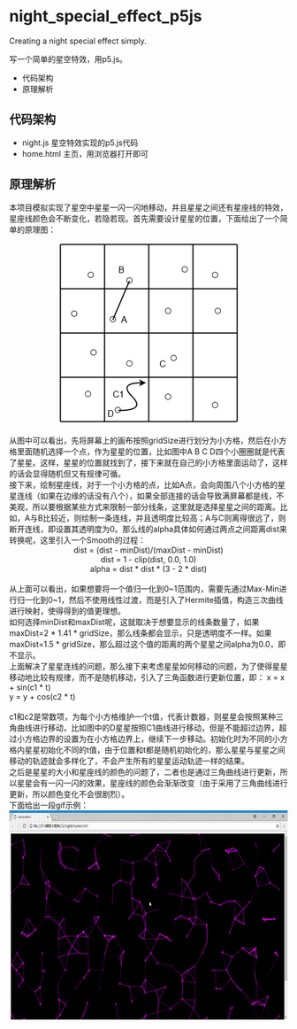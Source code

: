 # night_special_effect_p5js
Creating a night special effect simply.

写一个简单的星空特效，用p5.js。

* 代码架构
* 原理解析

## 代码架构
 * night.js   星空特效实现的p5.js代码
 * home.html  主页，用浏览器打开即可
 
## 原理解析
  本项目模拟实现了星空中星星一闪一闪地移动，并且星星之间还有星座线的特效，星座线颜色会不断变化，若隐若现。首先需要设计星星的位置，下面给出了一个简单的原理图：<br>
  <div align=center><img src="https://github.com/lxcnju/night_special_effect_p5js/blob/master/night.png"/></div> <br>
  从图中可以看出，先将屏幕上的画布按照gridSize进行划分为小方格，然后在小方格里面随机选择一个点，作为星星的位置，比如图中A B C D四个小圈圈就是代表了星星。这样，星星的位置就找到了，接下来就在自己的小方格里面运动了，这样的话会显得随机但又有规律可循。<br>
  接下来，绘制星座线，对于一个小方格的点，比如A点，会向周围八个小方格的星星连线（如果在边缘的话没有八个），如果全部连接的话会导致满屏幕都是线，不美观，所以要根据某些方式来限制一部分线条，这里就是选择星星之间的距离。比如，A与B比较近，则绘制一条连线，并且透明度比较高；A与C则离得很远了，则断开连线，即设置其透明度为0。那么线的alpha具体如何通过两点之间距离dist来转换呢，这里引入一个Smooth的过程：<br>
  <div align=center>
  dist = (dist - minDist)/(maxDist - minDist) <br>
  dist = 1 - clip(dist, 0.0, 1.0) <br>
  alpha = dist * dist * (3 - 2 * dist) <br>
  </div><br>
  从上面可以看出，如果想要将一个值归一化到0~1范围内，需要先通过Max-Min进行归一化到0~1，然后不使用线性过渡，而是引入了Hermite插值，构造三次曲线进行映射，使得得到的值更理想。<br>
  如何选择minDist和maxDist呢，这就取决于想要显示的线条数量了，如果maxDist=2 * 1.41 * gridSize，那么线条都会显示，只是透明度不一样。如果maxDist=1.5 * gridSize，那么超过这个值的距离的两个星星之间alpha为0.0，即不显示。 <br>
  上面解决了星星连线的问题，那么接下来考虑星星如何移动的问题，为了使得星星移动地比较有规律，而不是随机移动，引入了三角函数进行更新位置，即：<br。
  <div align=center>
  x = x + sin(c1 * t) <br>
  y = y + cos(c2 * t) <br>
  </div><br>
  c1和c2是常数项，为每个小方格维护一个t值，代表计数器，则星星会按照某种三角曲线进行移动，比如图中的D星星按照C1曲线进行移动，但是不能超过边界，超过小方格边界的设置为在小方格边界上，继续下一步移动。初始化时为不同的小方格内星星初始化不同的t值，由于位置和t都是随机初始化的，那么星星与星星之间移动的轨迹就会多样化了，不会产生所有的星星运动轨迹一样的结果。 <br>
  之后是星星的大小和星座线的颜色的问题了，二者也是通过三角曲线进行更新，所以星星会有一闪一闪的效果，星座线的颜色会渐渐改变（由于采用了三角曲线进行更新，所以颜色变化不会很剧烈）。 <br>
  下面给出一段gif示例：<br>
  <div align=center><img src="https://github.com/lxcnju/night_special_effect_p5js/blob/master/night.gif"/></div> <br>
 

